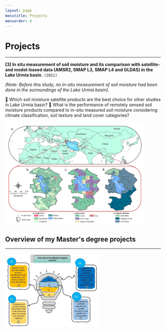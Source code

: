 ```yaml
---
layout: page
menutitle: Projects
menuorder: 4
---
```


# __Projects__
_________________________________________________________________________________________________________________________________________________________________________

__[3] In situ measurement of soil moisture and its comparison with satellite- and model-based data (AMSR2, SMAP L3, SMAP L4 and GLDAS) in the Lake Urmia basin.__ `(2021)`

*(Note: Before this study, no in-situ measurement of soil moisture had been done in the surroundings of the Lake Urmia basin).*

	Which soil moisture satellite products are the best choice for other studies in Lake Urmia basin? 
	What is the performance of remotely sensed soil moisture products compared to in-situ measured soil moisture considering climate classification, soil texture and land cover categories?

<img width="450" alt="project01" src="/assets//project01.jpg">

## __Overview of my Master's degree projects__
________________________________________________________________________________________________________________________________________________________

<img width="300" alt="overview" src="/assets//overview.jpg">
